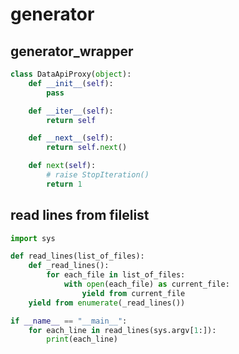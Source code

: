 # generator

## generator_wrapper

<!-- MARKDOWN-AUTO-DOCS:START (CODE:src=../../python/generator/generator_wrapper.py) -->
<!-- The below code snippet is automatically added from ../../python/generator/generator_wrapper.py -->
```py
class DataApiProxy(object):
    def __init__(self):
        pass

    def __iter__(self):
        return self

    def __next__(self):
        return self.next()

    def next(self):
        # raise StopIteration()
        return 1
```
<!-- MARKDOWN-AUTO-DOCS:END -->



## read lines from filelist

<!-- MARKDOWN-AUTO-DOCS:START (CODE:src=../../python/generator/read-lines-from-filelist.py) -->
<!-- The below code snippet is automatically added from ../../python/generator/read-lines-from-filelist.py -->
```py
import sys

def read_lines(list_of_files):
    def _read_lines():
        for each_file in list_of_files:
            with open(each_file) as current_file:
                yield from current_file
    yield from enumerate(_read_lines())

if __name__ == "__main__":
    for each_line in read_lines(sys.argv[1:]):
        print(each_line)
```
<!-- MARKDOWN-AUTO-DOCS:END -->


